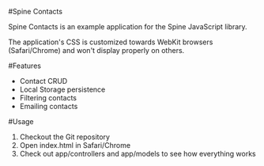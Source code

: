 #Spine Contacts

Spine Contacts is an example application for the Spine JavaScript library.

The application's CSS is customized towards WebKit browsers (Safari/Chrome) and won't display properly on others. 

#Features

* Contact CRUD
* Local Storage persistence
* Filtering contacts
* Emailing contacts

#Usage

1. Checkout the Git repository 
1. Open index.html in Safari/Chrome
1. Check out app/controllers and app/models to see how everything works